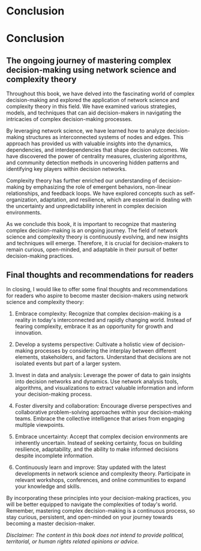 # Conclusion

Conclusion
==========

The ongoing journey of mastering complex decision-making using network science and complexity theory
----------------------------------------------------------------------------------------------------

Throughout this book, we have delved into the fascinating world of complex decision-making and explored the application of network science and complexity theory in this field. We have examined various strategies, models, and techniques that can aid decision-makers in navigating the intricacies of complex decision-making processes.

By leveraging network science, we have learned how to analyze decision-making structures as interconnected systems of nodes and edges. This approach has provided us with valuable insights into the dynamics, dependencies, and interdependencies that shape decision outcomes. We have discovered the power of centrality measures, clustering algorithms, and community detection methods in uncovering hidden patterns and identifying key players within decision networks.

Complexity theory has further enriched our understanding of decision-making by emphasizing the role of emergent behaviors, non-linear relationships, and feedback loops. We have explored concepts such as self-organization, adaptation, and resilience, which are essential in dealing with the uncertainty and unpredictability inherent in complex decision environments.

As we conclude this book, it is important to recognize that mastering complex decision-making is an ongoing journey. The field of network science and complexity theory is continuously evolving, and new insights and techniques will emerge. Therefore, it is crucial for decision-makers to remain curious, open-minded, and adaptable in their pursuit of better decision-making practices.

Final thoughts and recommendations for readers
----------------------------------------------

In closing, I would like to offer some final thoughts and recommendations for readers who aspire to become master decision-makers using network science and complexity theory:

1. Embrace complexity: Recognize that complex decision-making is a reality in today's interconnected and rapidly changing world. Instead of fearing complexity, embrace it as an opportunity for growth and innovation.

2. Develop a systems perspective: Cultivate a holistic view of decision-making processes by considering the interplay between different elements, stakeholders, and factors. Understand that decisions are not isolated events but part of a larger system.

3. Invest in data and analysis: Leverage the power of data to gain insights into decision networks and dynamics. Use network analysis tools, algorithms, and visualizations to extract valuable information and inform your decision-making process.

4. Foster diversity and collaboration: Encourage diverse perspectives and collaborative problem-solving approaches within your decision-making teams. Embrace the collective intelligence that arises from engaging multiple viewpoints.

5. Embrace uncertainty: Accept that complex decision environments are inherently uncertain. Instead of seeking certainty, focus on building resilience, adaptability, and the ability to make informed decisions despite incomplete information.

6. Continuously learn and improve: Stay updated with the latest developments in network science and complexity theory. Participate in relevant workshops, conferences, and online communities to expand your knowledge and skills.

By incorporating these principles into your decision-making practices, you will be better equipped to navigate the complexities of today's world. Remember, mastering complex decision-making is a continuous process, so stay curious, persistent, and open-minded on your journey towards becoming a master decision-maker.

*Disclaimer: The content in this book does not intend to provide political, territorial, or human rights related opinions or advice.*